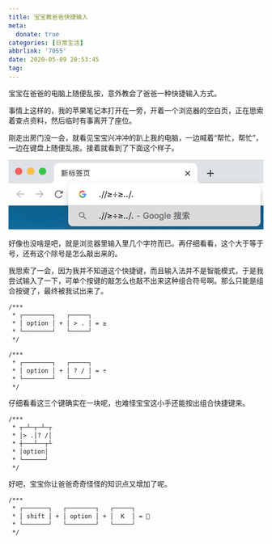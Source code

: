 ```yaml
---
title: 宝宝教爸爸快捷输入
meta:
  donate: true
categories: [日常生活]
abbrlink: '7055'
date: 2020-05-09 20:53:45
tag:
---
```


宝宝在爸爸的电脑上随便乱按，意外教会了爸爸一种快捷输入方式。

<!-- more -->

事情上这样的，我的苹果笔记本打开在一旁，开着一个浏览器的空白页，正在思索着查点资料，然后临时有事离开了座位。

刚走出房门没一会，就看见宝宝兴冲冲的趴上我的电脑，一边喊着“帮忙，帮忙”，一边在键盘上随便乱按。接着就看到了下面这个样子。

![](/assets/img/20200509084728.png)

好像也没啥是吧，就是浏览器里输入里几个字符而已。再仔细看看，这个大于等于号，还有这个除号是怎么敲出来的。

我思索了一会，因为我并不知道这个快捷键，而且输入法并不是智能模式，于是我尝试输入了一下，可单个按键的敲怎么也敲不出来这种组合符号啊。那么只能是组合按键了，最终被我试出来了。

```
/***
 * ┌────────┐   ┌─────┐ 
 * │ option │ + │ > . │ = ≥
 * └────────┘   └─────┘ 
 */
```

```
/***
 * ┌────────┐   ┌─────┐ 
 * │ option │ + │ ? / │ = ÷
 * └────────┘   └─────┘ 
 */
```

仔细看看这三个键确实在一块呢，也难怪宝宝这小手还能按出组合快捷键来。

```
/***
 * ┬─┴─┬─┴─┬
 * │> .│? /│
 * ┼───┴──┬┴
 * │option│
 * └──────┘
 */
```

好吧，宝宝你让爸爸奇奇怪怪的知识点又增加了呢。

```
/***
 * ┌───────┐   ┌────────┐   ┌─────┐ 
 * │ shift │ + │ option │ + │  K  │ = 
 * └───────┘   └────────┘   └─────┘ 
 */
```
